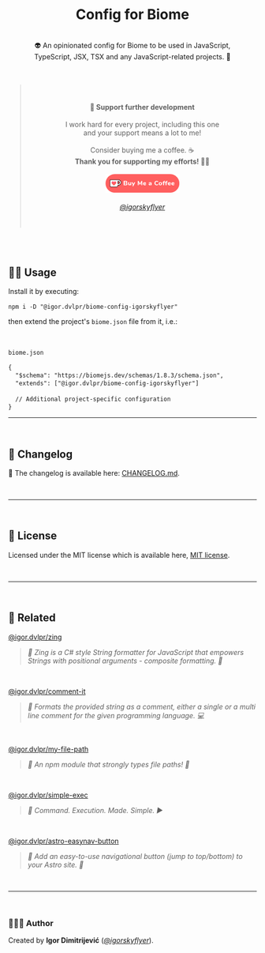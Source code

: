 <h1 align="center">Config for Biome</h1>

<br>

<div align="center">
  👽 An opinionated config for Biome to be used in JavaScript,
  <br>
  TypeScript, JSX, TSX and any JavaScript-related projects. 🐺
</div>

<br>
<br>

<div align="center">
  <blockquote>
    <br>
    <h4>💖 Support further development</h4>
    <span>I work hard for every project, including this one
    <br>
    and your support means a lot to me!
    <br>
    <br>
    Consider buying me a coffee. ☕
    <br>
    <strong>Thank you for supporting my efforts! 🙏😊</strong></span>
    <br>
    <br>
    <a href="https://ko-fi.com/igorskyflyer" target="_blank"><img src="https://raw.githubusercontent.com/igorskyflyer/igorskyflyer/main/assets/ko-fi.png" alt="Donate to igorskyflyer" width="150"></a>
    <br>
    <br>
    <a href="https://github.com/igorskyflyer"><em>@igorskyflyer</em></a>
    <br>
    <br>
    <br>
  </blockquote>
</div>

<br>
<br>

## 🕵🏼 Usage

Install it by executing:

```shell
npm i -D "@igor.dvlpr/biome-config-igorskyflyer"
```

then extend the project's `biome.json` file from it, i.e.:

<br>

`biome.json`
```jsonc
{
  "$schema": "https://biomejs.dev/schemas/1.8.3/schema.json",
  "extends": ["@igor.dvlpr/biome-config-igorskyflyer"]

  // Additional project-specific configuration
}
```

---

<br>

## 📝 Changelog

📑 The changelog is available here: [CHANGELOG.md](https://github.com/igorskyflyer/npm-biome-config-igorskyflyer/blob/main/CHANGELOG.md).

<br>

---

<br>

## 🪪 License

Licensed under the MIT license which is available here, [MIT license](https://github.com/igorskyflyer/npm-biome-config-igorskyflyer/blob/main/LICENSE).

<br>

---

<br>

## 🧬 Related

[@igor.dvlpr/zing](https://www.npmjs.com/package/@igor.dvlpr/zing)

> _🐌 Zing is a C# style String formatter for JavaScript that empowers Strings with positional arguments - composite formatting. 🚀_

<br>

[@igor.dvlpr/comment-it](https://www.npmjs.com/package/@igor.dvlpr/comment-it)

> _📜 Formats the provided string as a comment, either a single or a multi line comment for the given programming language. 💻_

<br>

[@igor.dvlpr/my-file-path](https://www.npmjs.com/package/@igor.dvlpr/my-file-path)

> _🌟 An npm module that strongly types file paths! 🥊_

<br>

[@igor.dvlpr/simple-exec](https://www.npmjs.com/package/@igor.dvlpr/simple-exec)

> _🕺 Command. Execution. Made. Simple. ▶_

<br>

[@igor.dvlpr/astro-easynav-button](https://www.npmjs.com/package/@igor.dvlpr/astro-easynav-button)

> _🧭 Add an easy-to-use navigational button (jump to top/bottom) to your Astro site. 🔼_

<br>

---

<br>

### 👨🏻‍💻 Author
Created by **Igor Dimitrijević** ([*@igorskyflyer*](https://github.com/igorskyflyer/)).
